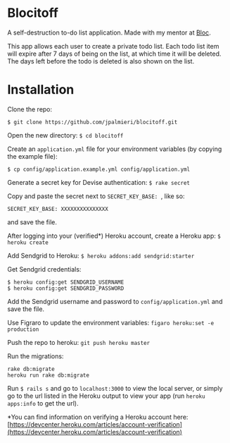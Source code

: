 Blocitoff
==========

A self-destruction to-do list application. Made with my mentor at [Bloc](http://www.bloc.io).

This app allows each user to create a private todo list. Each todo list item will expire after 7 days of being on the list, at which time it will be deleted. The days left before the todo is deleted is also shown on the list.

Installation
=====

Clone the repo:
```
$ git clone https://github.com/jpalmieri/blocitoff.git
```

Open the new directory: `$ cd blocitoff`

Create an `application.yml` file for your environment variables (by copying the example file):
```
$ cp config/application.example.yml config/application.yml
```

Generate a secret key for Devise authentication: `$ rake secret`

Copy and paste the secret next to `SECRET_KEY_BASE: `, like so:
```
SECRET_KEY_BASE: XXXXXXXXXXXXXXX
```

and save the file.

After logging into your (verified*) Heroku account, create a Heroku app:
`$ heroku create`

Add Sendgrid to Heroku:
`$ heroku addons:add sendgrid:starter`

Get Sendgrid credentials:
```
$ heroku config:get SENDGRID_USERNAME
$ heroku config:get SENDGRID_PASSWORD
```

Add the Sendgrid username and password to `config/application.yml` and save the file.

Use Figraro to update the environment variables:
`figaro heroku:set -e production`

Push the repo to heroku:
`git push heroku master`

Run the migrations:
```
rake db:migrate
heroku run rake db:migrate
```

Run `$ rails s` and go to `localhost:3000` to view the local server, or simply go to the url listed in the Heroku output to view your app (run `heroku apps:info` to get the url).

*You can find information on verifying a Heroku account here: [https://devcenter.heroku.com/articles/account-verification](https://devcenter.heroku.com/articles/account-verification)
